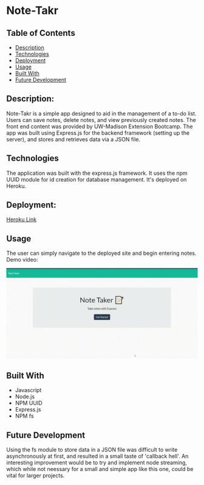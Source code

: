 # Note-Takr



## Table of Contents
* [Description](#description)
* [Technologies](#technologies)
* [Deployment](#deployment)
* [Usage](#usage)
* [Built With](#built-with)
* [Future Development](#future-development)



## Description:
Note-Takr is a simple app designed to aid in the management of a to-do list. Users can save notes, delete notes, and view previously created notes. The front end content was provided by UW-Madison Extension Bootcamp. The app was built using Express.js for the backend framework (setting up the server), and stores and retrieves data via a JSON file.



## Technologies
The application was built with the express.js framework. It uses the npm UUID module for id creation for database management. It's deployed on Heroku.




## Deployment:
[Heroku Link](https://radiant-falls-74608.herokuapp.com/)




## Usage
The user can simply navigate to the deployed site and begin entering notes.
Demo video: 




![Demo Video](notetakr.gif)






## Built With
 - Javascript
 - Node.js
 - NPM UUID
 - Express.js
 - NPM fs



## Future Development
Using the fs module to store data in a JSON file was difficult to write asynchronously at first, and resulted in a small taste of 'callback hell'. An interesting improvement would be to try and implement node streaming, which while not neessary for a small and simple app like this one, could be vital for larger projects.
 

